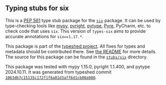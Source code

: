 ## Typing stubs for six

This is a [PEP 561](https://peps.python.org/pep-0561/)
type stub package for the [`six`](https://github.com/benjaminp/six) package.
It can be used by type-checking tools like
[mypy](https://github.com/python/mypy/),
[pyright](https://github.com/microsoft/pyright),
[pytype](https://github.com/google/pytype/),
[Pyre](https://pyre-check.org/),
PyCharm, etc. to check code that uses `six`. This version of
`types-six` aims to provide accurate annotations for
`six==1.17.*`.

This package is part of the [typeshed project](https://github.com/python/typeshed).
All fixes for types and metadata should be contributed there.
See [the README](https://github.com/python/typeshed/blob/main/README.md)
for more details. The source for this package can be found in the
[`stubs/six`](https://github.com/python/typeshed/tree/main/stubs/six)
directory.

This package was tested with
mypy 1.15.0,
pyright 1.1.400,
and pytype 2024.10.11.
It was generated from typeshed commit
[`1063db7c15135c172f1f6a81d3aff6d1cb00a980`](https://github.com/python/typeshed/commit/1063db7c15135c172f1f6a81d3aff6d1cb00a980).